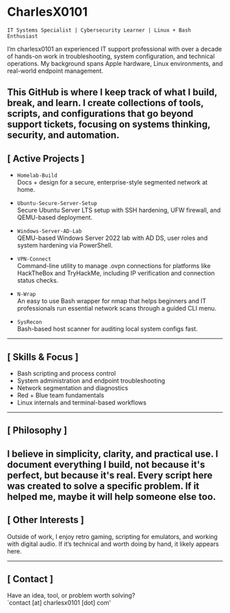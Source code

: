 # CharlesX0101

`IT Systems Specialist | Cybersecurity Learner | Linux + Bash Enthusiast`

I’m charlesx0101 an experienced IT support professional with over a decade of hands-on work in troubleshooting, system configuration, and technical operations. My background spans Apple hardware, Linux environments, and real-world endpoint management.

This GitHub is where I keep track of what I build, break, and learn. I create collections of tools, scripts, and configurations that go beyond support tickets, focusing on systems thinking, security, and automation.
---

## [ Active Projects ]

- `Homelab-Build`  
  Docs + design for a secure, enterprise-style segmented network at home.

- `Ubuntu-Secure-Server-Setup`  
  Secure Ubuntu Server LTS setup with SSH hardening, UFW firewall, and QEMU-based deployment.

- `Windows-Server-AD-Lab`  
  QEMU-based Windows Server 2022 lab with AD DS, user roles and system hardening via PowerShell. 

- `VPN-Connect`  
  Command-line utility to manage .ovpn connections for platforms like HackTheBox and TryHackMe, including IP verification and connection status checks. 

- `N-Wrap`  
  An easy to use Bash wrapper for nmap that helps beginners and IT professionals run essential network scans through a guided CLI menu.

- `SysRecon`  
  Bash-based host scanner for auditing local system configs fast.
---

## [ Skills & Focus ]

- Bash scripting and process control  
- System administration and endpoint troubleshooting  
- Network segmentation and diagnostics  
- Red + Blue team fundamentals  
- Linux internals and terminal-based workflows

---

## [ Philosophy ]

I believe in simplicity, clarity, and practical use. I document everything I build, not because it's perfect, but because it's real. Every script here was created to solve a specific problem. If it helped me, maybe it will help someone else too.
---

## [ Other Interests ]

Outside of work, I enjoy retro gaming, scripting for emulators, and working with digital audio. If it’s technical and worth doing by hand, it likely appears here.

---

## [ Contact ]

Have an idea, tool, or problem worth solving?  
`contact [at] charlesx0101 [dot] com'
